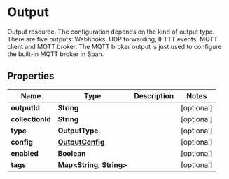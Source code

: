 

# Output

Output resource. The configuration depends on the kind of output type. There are five outputs: Webhooks, UDP forwarding, IFTTT events, MQTT client and MQTT broker. The MQTT broker output is just used to configure the built-in MQTT broker in Span.

## Properties

| Name | Type | Description | Notes |
|------------ | ------------- | ------------- | -------------|
|**outputId** | **String** |  |  [optional] |
|**collectionId** | **String** |  |  [optional] |
|**type** | **OutputType** |  |  [optional] |
|**config** | [**OutputConfig**](OutputConfig.md) |  |  [optional] |
|**enabled** | **Boolean** |  |  [optional] |
|**tags** | **Map&lt;String, String&gt;** |  |  [optional] |



